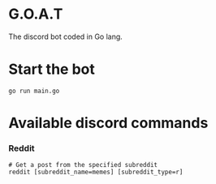 # G.O.A.T

The discord bot coded in Go lang.

# Start the bot
```go run main.go```

# Available discord commands
### Reddit
```
# Get a post from the specified subreddit
reddit [subreddit_name=memes] [subreddit_type=r]
```
